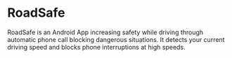 # RoadSafe

RoadSafe is an Android App increasing safety while driving through automatic phone call blocking dangerous situations. It detects your current driving speed and blocks phone interruptions at high speeds.
